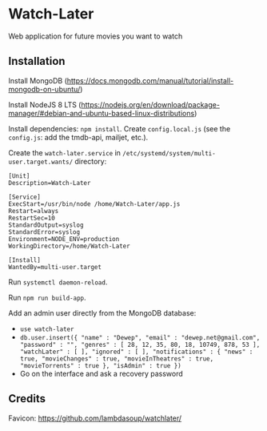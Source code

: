 # Watch-Later

Web application for future movies you want to watch

## Installation

Install MongoDB (https://docs.mongodb.com/manual/tutorial/install-mongodb-on-ubuntu/)

Install NodeJS 8 LTS (https://nodejs.org/en/download/package-manager/#debian-and-ubuntu-based-linux-distributions)

Install dependencies: `npm install`. Create `config.local.js` (see the `config.js`: add the tmdb-api, mailjet, etc.).

Create the `watch-later.service` in `/etc/systemd/system/multi-user.target.wants/` directory:

```
[Unit]
Description=Watch-Later

[Service]
ExecStart=/usr/bin/node /home/Watch-Later/app.js
Restart=always
RestartSec=10
StandardOutput=syslog
StandardError=syslog
Environment=NODE_ENV=production
WorkingDirectory=/home/Watch-Later

[Install]
WantedBy=multi-user.target
```

Run `systemctl daemon-reload`.

Run `npm run build-app`.

Add an admin user directly from the MongoDB database:

- `use watch-later`
- `db.user.insert({ "name" : "Dewep", "email" : "dewep.net@gmail.com", "password" : "", "genres" : [ 28, 12, 35, 80, 18, 10749, 878, 53 ], "watchLater" : [ ], "ignored" : [ ], "notifications" : { "news" : true, "movieChanges" : true, "movieInTheatres" : true, "movieTorrents" : true }, "isAdmin" : true })`
- Go on the interface and ask a recovery password

## Credits

Favicon: https://github.com/lambdasoup/watchlater/
